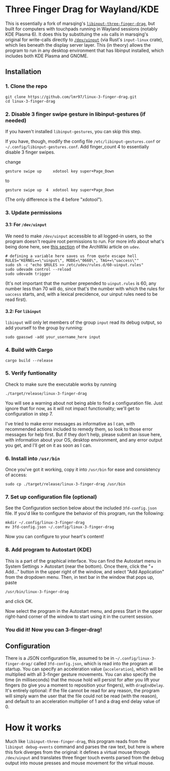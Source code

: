 # Three Finger Drag for Wayland/KDE
This is essentially a fork of marsqing's [`libinput-three-finger-drag`](https://github.com/marsqing/libinput-three-finger-drag), but built for computers with touchpads running in Wayland sessions (notably KDE Plasma 6). It does this by substituing the `xdo` calls in marsqing's original for write-calls directly to [`/dev/uinput`](https://www.kernel.org/doc/html/v4.12/input/uinput.html) (via Rust's `input-linux` crate), which lies beneath the display server layer. This (in theory) allows the program to run in any desktop environment that has libinput installed, which includes both KDE Plasma and GNOME.

## Installation

### 1. Clone the repo
```
git clone https://github.com/lmr97/linux-3-finger-drag.git
cd linux-3-finger-drag
```

### 2. Disable 3 finger swipe gesture in libinput-gestures (if needed)

If you haven't installed `libinput-gestures`, you can skip this step. 

If you have, though, modify the config file `/etc/libinput-gestures.conf` or `~/.config/libinput-gestures.conf`. 
Add finger_count 4 to essentially disable 3 finger swipes.

change
``` 
gesture swipe up     xdotool key super+Page_Down 
```
to
```
gesture swipe up  4  xdotool key super+Page_Down
```
(The only difference is the 4 before "xdotool").

### 3. Update permissions

#### 3.1: For `/dev/uinput`
We need to make `/dev/uinput` accessible to all logged-in users, so the program doesn't require root permissions to run. For more info about what's being done here, see [this section](https://wiki.archlinux.org/title/Udev#Allowing_regular_users_to_use_devices) of the ArchWiki article on `udev`. 

```
# defining a variable here saves us from quote escape hell
RULES="KERNEL==\"uinput\", MODE=\"0660\", TAG+=\"uaccess\""
sudo sh -c "echo $RULES >> /etc/udev/rules.d/60-uinput.rules"
sudo udevadm control --reload
sudo udevadm trigger
```

(It's not important that the number prepended to `uinput.rules` is 60, any number less than 70 will do, since that's the number with which the rules for `uaccess` starts, and, with a lexical precidence, our uinput rules need to be read first).

#### 3.2: For `libinput`

`libinput` will only let members of the group `input` read its debug output, so add yourself to the group by running:
```
sudo gpasswd -add your_username_here input
```

### 4. Build with Cargo
```
cargo build --release
```

### 5. Verify funtionality
Check to make sure the executable works by running
```
./target/release/linux-3-finger-drag
```

You will see a warning about not being able to find a configuration file. Just ignore that for now, as it will not impact functionality; we'll get to configuration in step 7. 

I've tried to make error messages as informative as I can, with recommended actions included to remedy them, so look to those error messages for help first. But if they don't help, please submit an issue here, with information about your OS, desktop environment, and any error output you get, and I'll get on it as soon as I can. 

### 6. Install into `/usr/bin`
Once you've got it working, copy it into `/usr/bin` for ease and consistency of access:
```
sudo cp ./target/release/linux-3-finger-drag /usr/bin
```

### 7. Set up configuration file (optional)

See the Configuration section below about the included `3fd-config.json` file. If you'd like to configure the behavior of this program, run the following:
```
mkdir ~/.config/linux-3-finger-drag
mv 3fd-config.json ~/.config/linux-3-finger-drag
```
Now you can configure to your heart's content!

### 8. Add program to Autostart (KDE)
This is a part of the graphical interface. You can find the Autostart menu in System Settings > Autostart (near the bottom). Once there, click the "+ Add..." button in the upper right of the window, and select "Add Application" from the dropdown menu. Then, in text bar in the window that pops up, paste
```
/usr/bin/linux-3-finger-drag
```
and click OK. 

Now select the program in the Autostart menu, and press Start in the upper right-hand corner of the window to start using it in the current session.

### You did it! Now you can 3-finger-drag!


## Configuration

There is a JSON configuration file, assumed to be in `~/.config/linux-3-finger-drag/` called `3fd-config.json`, which is read into the program at startup. You can specify an acceleration value (`acceleration`), which will be multiplied with all 3-finger gesture movements. You can also specify the time (in milliseconds) that the mouse hold will persist for after you lift your fingers (to give you a moment to reposition your fingers), with `dragEndDelay`. It's entirely optional: if the file cannot be read for any reason, the program will simply warn the user that the file could not be read (with the reason), and default to an acceleration multiplier of 1 and a drag end delay value of 0. 

# How it works
Much like `libinput-three-finger-drag`, this program reads from the `libinput debug-events` command and parses the raw text, but here is where this fork diverges from the original: it defines a virtual mouse through `/dev/uinput` and translates three finger touch events parsed from the debug output into mouse presses and mouse movement for the virtual mouse.
